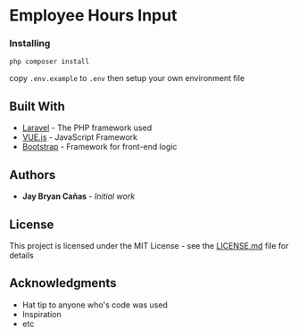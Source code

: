 # Employee Hours Input


### Installing

```
php composer install
```

copy `.env.example` to `.env` then setup your own environment file

## Built With

* [Laravel](https://laravel.com/) - The PHP framework used
* [VUE.js](https://vuejs.org/) - JavaScript Framework
* [Bootstrap](https://bootstrap-vue.js.org/) - Framework for front-end logic

## Authors

* **Jay Bryan Cañas** - *Initial work*

## License

This project is licensed under the MIT License - see the [LICENSE.md](LICENSE.md) file for details

## Acknowledgments

* Hat tip to anyone who's code was used
* Inspiration
* etc


